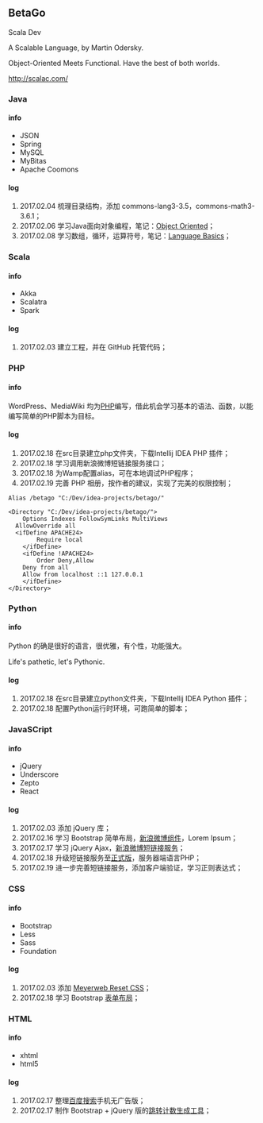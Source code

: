 ## BetaGo

Scala Dev

A Scalable Language, by Martin Odersky.

Object-Oriented Meets Functional. Have the best of both worlds.

http://scalac.com/

### Java

#### info

* JSON
* Spring
* MySQL
* MyBitas
* Apache Coomons

#### log

1. 2017.02.04 梳理目录结构，添加 commons-lang3-3.5，commons-math3-3.6.1；
2. 2017.02.06 学习Java面向对象编程，笔记：[Object Oriented](http://scalac.com/index.php?title=Object-Oriented)；
3. 2017.02.08 学习数组，循环，运算符号，笔记：[Language Basics](http://scalac.com/index.php?title=Language_Basics)；

### Scala

#### info

* Akka
* Scalatra
* Spark

#### log

1. 2017.02.03 建立工程，并在 GitHub 托管代码；

### PHP

#### info

WordPress、MediaWiki 均为[PHP](http://scalac.com/index.php?title=PHP)编写，借此机会学习基本的语法、函数，以能编写简单的PHP脚本为目标。

#### log

1. 2017.02.18 在src目录建立php文件夹，下载Intellij IDEA PHP 插件；
2. 2017.02.18 学习调用新浪微博短链接服务接口；
3. 2017.02.18 为Wamp配置alias，可在本地调试PHP程序；
4. 2017.02.19 完善 PHP 相册，按作者的建议，实现了完美的权限控制；

```
Alias /betago "C:/Dev/idea-projects/betago/"

<Directory "C:/Dev/idea-projects/betago/">
	Options Indexes FollowSymLinks MultiViews
  AllowOverride all
  <ifDefine APACHE24>
		Require local
	</ifDefine>
	<ifDefine !APACHE24>
		Order Deny,Allow
    Deny from all
    Allow from localhost ::1 127.0.0.1
	</ifDefine>
</Directory>
```

### Python

#### info

Python 的确是很好的语言，很优雅，有个性，功能强大。

Life's pathetic, let's Pythonic.

#### log

1. 2017.02.18 在src目录建立python文件夹，下载Intellij IDEA Python 插件；
2. 2017.02.18 配置Python运行时环境，可跑简单的脚本；

### JavaSCript

#### info

* jQuery
* Underscore
* Zepto
* React


#### log

1. 2017.02.03 添加 jQuery 库；
2. 2017.02.16 学习 Bootstrap 简单布局，[新浪微博组件](http://scalac.com/static/ivy/dwz/index.html)，Lorem Ipsum；
3. 2017.02.17 学习 jQuery Ajax，[新浪微博短链接服务](http://scalac.com/static/ivy/dwz/tcn.html)；
4. 2017.02.18 升级短链接服务至[正式版](http://scalac.com/static/ivy/dwz/tcn-pro.html)，服务器端语言PHP；
5. 2017.02.19 进一步完善短链接服务，添加客户端验证，学习正则表达式；

### CSS

#### info

* Bootstrap
* Less
* Sass
* Foundation

#### log

1. 2017.02.03 添加 [Meyerweb Reset CSS](http://meyerweb.com/eric/tools/css/reset/)；
2. 2017.02.18 学习 Bootstrap [表单布局](http://getbootstrap.com/css/#forms)；

### HTML

#### info

* xhtml
* html5

#### log

1. 2017.02.17 整理[百度搜索](http://www1.pconline.com.cn/api/libs/foundation/index.html)手机无广告版；
2. 2017.02.17 制作 Bootstrap + jQuery 版的[跳转计数生成工具](http://scalac.com/static/ivy/dwz/useParam-jQuery.html)；


